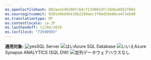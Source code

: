 ```yaml
---
ms.openlocfilehash: 082aea5d01007c64cf134081dfc28dba8852f804
ms.sourcegitcommit: 830149bdd6419b2299aec3f60d59e80ce4f3eb80
ms.translationtype: MT
ms.contentlocale: ja-JP
ms.lasthandoff: 11/04/2019
ms.locfileid: "73590993"
---
```

<Token>**適用対象:** ![yes](media/yes.png)SQL Server ![はい](media/yes.png)Azure SQL Database ![いいえ](media/no.png)Azure Synapse ANALYTICS (SQL DW) ![](media/no.png)並列データウェアハウスなし</Token>

